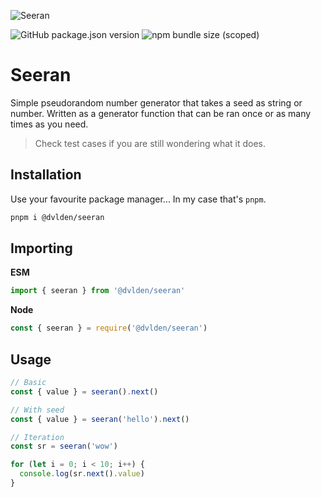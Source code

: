 ![Seeran](https://repository-images.githubusercontent.com/592780759/bcd7210c-54d6-40d2-b1b0-22984b498c33)

![GitHub package.json version](https://img.shields.io/github/package-json/v/dvlden/seeran?color=86c7ff&style=flat-square)
![npm bundle size (scoped)](https://img.shields.io/bundlephobia/minzip/@dvlden/seeran?color=86c7ff&style=flat-square)

# Seeran

Simple pseudorandom number generator that takes a seed as string or number.
Written as a generator function that can be ran once or as many times as you need.

> Check test cases if you are still wondering what it does.

## Installation

Use your favourite package manager... In my case that's `pnpm`.

```bash
pnpm i @dvlden/seeran
```

## Importing

**ESM**

```ts
import { seeran } from '@dvlden/seeran'
```

**Node**

```ts
const { seeran } = require('@dvlden/seeran')
```

## Usage

```ts
// Basic
const { value } = seeran().next()

// With seed
const { value } = seeran('hello').next()

// Iteration
const sr = seeran('wow')

for (let i = 0; i < 10; i++) {
  console.log(sr.next().value)
}
```
